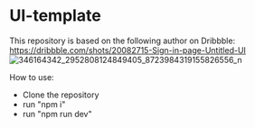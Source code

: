 ﻿# UI-template
 
 
 This repository is based on the following author on Dribbble: https://dribbble.com/shots/20082715-Sign-in-page-Untitled-UI
![346164342_2952808124849405_8723984319155826556_n](https://github.com/leTranTienPhat/UI-template/assets/95992159/b986b5c9-181a-4567-97d3-451286542b34)

How to use:
+ Clone the repository
+ run "npm i"
+ run "npm run dev"
